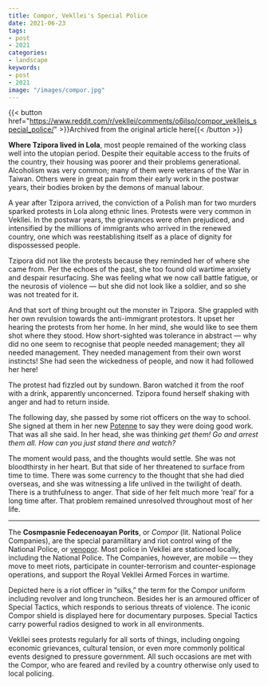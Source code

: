 ```yaml
---
title: Compor, Vekllei's Special Police
date: 2021-06-23
tags:
- post
- 2021
categories:
- landscape
keywords:
- post
- 2021
image: "/images/compor.jpg"
---
```


{{< button href="https://www.reddit.com/r/vekllei/comments/o6ilso/compor_veklleis_special_police/" >}}Archived from the original article here{{< /button >}}

**Where Tzipora lived in Lola**, most people remained of the working class well into the utopian period. Despite their equitable access to the fruits of the country, their housing was poorer and their problems generational. Alcoholism was very common; many of them were veterans of the War in Taiwan. Others were in great pain from their early work in the postwar years, their bodies broken by the demons of manual labour.

A year after Tzipora arrived, the conviction of a Polish man for two murders sparked protests in Lola along ethnic lines. Protests were very common in Vekllei. In the postwar years, the grievances were often prejudiced, and intensified by the millions of immigrants who arrived in the renewed country, one which was reestablishing itself as a place of dignity for dispossessed people.

Tzipora did not like the protests because they reminded her of where she came from. Per the echoes of the past, she too found old wartime anxiety and despair resurfacing. She was feeling what we now call battle fatigue, or the neurosis of violence — but she did not look like a soldier, and so she was not treated for it.

And that sort of thing brought out the monster in Tzipora. She grappled with her own revulsion towards the anti-immigrant protestors. It upset her hearing the protests from her home. In her mind, she would like to see them shot where they stood. How short-sighted was tolerance in abstract — why did no one seem to recognise that people needed management; they all needed management. They needed management from their own worst instincts! She had seen the wickedness of people, and now it had followed her here!

The protest had fizzled out by sundown. Baron watched it from the roof with a drink, apparently unconcerned. Tzipora found herself shaking with anger and had to return inside.

The following day, she passed by some riot officers on the way to school. She signed at them in her new [Potenne](https://millmint.net/utopia/vekllei/culture/language/#5-potenne) to say they were doing good work. That was all she said. In her head, she was thinking *get them! Go and arrest them all. How can you just stand there and watch?*

The moment would pass, and the thoughts would settle. She was not bloodthirsty in her heart. But that side of her threatened to surface from time to time. There was some currency to the thought that she had died overseas, and she was witnessing a life unlived in the twilight of death. There is a truthfulness to anger. That side of her felt much more ‘real’ for a long time after. That problem remained unresolved throughout most of her life.

---

The **Cosmpasnie Fedecenoayan Porits**, or *Compor* (lit. National Police Companies), are the special paramilitary and riot control wing of the National Police, or [venopor](https://millmint.net/posts/2020-07-08-police/). Most police in Vekllei are stationed locally, including the National Police. The Companies, however, are mobile — they move to meet riots, participate in counter-terrorism and counter-espionage operations, and support the Royal Vekllei Armed Forces in wartime.

Depicted here is a riot officer in “silks,” the term for the Compor uniform including revolver and long truncheon. Besides her is an armoured officer of Special Tactics, which responds to serious threats of violence. The iconic Compor shield is displayed here for documentary purposes. Special Tactics carry powerful radios designed to work in all environments.

Vekllei sees protests regularly for all sorts of things, including ongoing economic grievances, cultural tension, or even more commonly political events designed to pressure government. All such occasions are met with the Compor, who are feared and reviled by a country otherwise only used to local policing.
